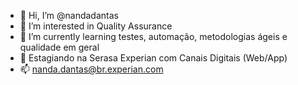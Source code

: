 - 👋 Hi, I’m @nandadantas
- 👀 I’m interested in  Quality Assurance
 - 🌱 I’m currently learning  testes, automação, metodologias ágeis e qualidade em geral
- 💞️ Estagiando na Serasa  Experian com  Canais Digitais (Web/App)
- 📫 nanda.dantas@br.experian.com
